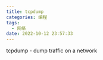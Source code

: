 ```yaml
---
title: tcpdump
categories: 编程
tags:
  - 网络
date: 2022-10-12 23:57:33
---
```


tcpdump - dump traffic on a network


